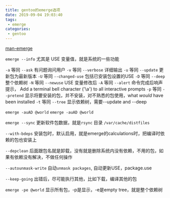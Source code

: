 ```yaml
---
title: gentoo的emerge选项
date: 2019-09-04 19:03:40
tags:
 - emerge
categories:
 - gentoo
---
```


[man-emerge](https://dev.gentoo.org/~zmedico/portage/doc/man/emerge.1.html)

``emerge --info`` 尤其是 USE 变量值，就是系统的一些功能

``-a`` 等同 ``--ask`` 有问题询问用户
``-v`` 等同 ``--verbose`` 详细输出
``-u`` 等同 ``--update`` 更新包为最新版本
``-U`` 等同 ``--changed-use`` 包括已安装包设置的USE
``-D`` 等同 ``--deep`` 整个依赖树
``-N`` 等同 ``--newuse`` USE 变量修改后
``-A`` 等同 ``--alert`` 命令完成后响声提示， Add a terminal bell character ('\a') to all interactive prompts
``-p`` 等同 ``--pretend`` 显示将要安装的包，并不安装，对不熟悉的包使用，what *would* have been installed
``-t`` 等同 ``--tree`` 显示依赖树，需要--update and --deep

``emerge -auAD @world``
``emerge -auAD @world``

``emerge --sync`` 更新软件包数据，就是``rsync`` 目录 ``/var/cache/distfiles``

``--with-bdeps`` 安装包时，默认启用，就是emerge的calculations时，把编译时依赖的包也安装上


``--depclean`` 后面跟包名就是卸载，没有就是删除系统内没有依赖，不用的包，如果有依赖没有解决，不做任何操作

``--autounmask-write`` 自动``unmask packages``, 自动更新USE，package.use

``--keep-going`` 出错后，尽可能执行其他，比如下载，编译其他的包

``emerge -pe @world`` 显示所有包，-p是显示，-e是empty tree，就是整个依赖树
